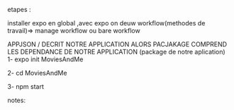 etapes :


installer expo en global ,avec expo on deuw workflow(methodes de travail)=> manage workflow ou bare workflow


APPJSON / DECRIT NOTRE APPLICATION ALORS PACJAKAGE COMPREND LES DEPENDANCE DE NOTRE APPLICATION (package de notre aplication)
1- expo init MoviesAndMe

2- cd MoviesAndMe 

3- npm start









notes:
